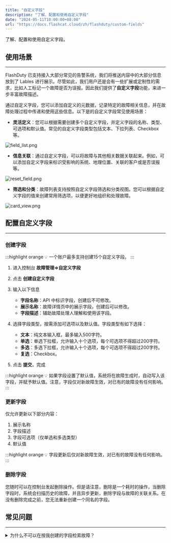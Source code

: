 ```yaml
---
title: "自定义字段"
description: "了解、配置和使用自定义字段"
date: "2024-05-11T10:00:00+08:00"
url: "https://docs.flashcat.cloud/zh/flashduty/custom-fields"
---
```


了解、配置和使用自定义字段。

## 使用场景
---

FlashDuty 已支持接入大部分常见的告警系统，我们将推送内容中的大部分信息放到了 Lables 进行展示。尽管如此，我们用户还是会有一些扩展或定制性的需求，比如人工标记一个故障是否为误报。因此我们提供了**自定义字段**功能，来进一步丰富故障描述。

通过自定义字段，您可以添加自定义的元数据，记录特定的故障相关信息，并在故障处理过程中传递和使用这些信息。以下是的自定义字段常见使用场景：

- **灵活定义**：您可以根据需要创建多个自定义字段，并定义字段的名称、类型、可选项和默认值。常见的自定义字段类型包括文本、下拉列表、Checkbox等。

![field_list.png](https://download.flashcat.cloud/flashduty/changelog/20230921/field_list.png)

- **信息关联**：通过自定义字段，可以将故障与其他相关数据关联起来。例如，可以添加自定义字段来标识受影响的系统、地理位置、关联的客户或是否误报等。

![reset_field.png](https://download.flashcat.cloud/flashduty/changelog/20230921/reset_field.png)

- **筛选和分类**：故障列表支持按照自定义字段筛选和分类视图。您可以根据自定义字段的值来创建常用筛选项，以便更好地组织和处理故障。

![card_view.png](https://download.flashcat.cloud/flashduty/changelog/20230921/card_view.png)

## 配置自定义字段
---

### 创建字段

:::highlight orange 💡 
一个账户最多支持创建15个自定义字段。
:::

1. 进入控制台 **故障管理=>自定义字段**
2. 点击 **创建自定义字段**
3. 输入以下信息

    - **字段名称**：API 中标识字段，创建后不可修改。
    - **展示名称**：故障详情页中的展示字段，创建后可以修改。
    - **字段描述**：辅助故障处理人理解和使用该字段。

4. 选择字段类型，按需添加可选项以及默认值。字段类型有如下选择：

    - **文本**：纯文本输入框，最多输入500字符。
    - **单选**：单选下拉框，允许输入十个选项，每个可选项不得超过200字符。
    - **多选**：多选下拉框，允许输入十个选项，每个可选项不得超过200字符。
    - **复选**：Checkbox。

5. 点击 **提交**，完成

:::highlight orange 💡 
如果字段设置了默认值，系统将在故障生成时，自动写入该字段，并赋予默认值。注意，字段仅对新故障生效，对已有的故障没有任何影响。
:::

### 更新字段

仅允许更新以下部分内容：

1. 展示名称
2. 字段描述
3. 字段可选项（仅单选和多选类型）
4. 默认值

:::highlight orange 💡 
字段更新后仅对新故障生效，对已有的故障没有任何影响。
:::

### 删除字段

您随时可以在控制台发起删除操作。但是请注意，删除是一个耗时的操作，当删除字段时，系统会扫描历史的故障，并且异步更新，删除字段与故障的关联关系。在没有删除完成之前，您无法重新创建一个同名的字段。


## 常见问题
---
<details>
  <summary>为什么不可以在按我创建的字段检索故障？</summary>
  
  请确认您想要检索的字段类型是否是 **文本** 类型。为了保证系统的稳定性，系统目前不支持检索文本类型的字段，请您理解。
</details>


